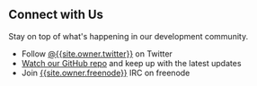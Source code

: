 ## Connect with Us

Stay on top of what's happening in our development community.

* Follow [@{{site.owner.twitter}}](http://twitter.com/{{site.company.twitter}}) on Twitter
* [Watch our GitHub repo]({{site.github.watch}}) and keep up with the latest updates
* Join [{{site.owner.freenode}}](irc://irc.freenode.net/{{site.owner.freenode}}) IRC on freenode
